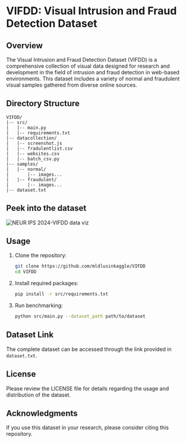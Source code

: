 # VIFDD: Visual Intrusion and Fraud Detection Dataset

## Overview

The Visual Intrusion and Fraud Detection Dataset (VIFDD) is a comprehensive collection of visual data designed for research and development in the field of intrusion and fraud detection in web-based environments. This dataset includes a variety of normal and fraudulent visual samples gathered from diverse online sources.

## Directory Structure

```
VIFDD/
|-- src/
|   |-- main.py
|   |-- requirements.txt
|-- datacollection/
|   |-- screenshot.js
|   |-- fradulentlist.csv
|   |-- websites.csv
|   |-- batch_csv.py
|-- samples/
|   |-- normal/
|       |-- images...
|   |-- fraudulent/
|       |-- images...
|-- dataset.txt
```

## Peek into the dataset
![NEUR IPS 2024-VIFDD data viz](https://github.com/mldlusinkaggle/VIFDD/assets/171614320/38b0fd7a-d157-4645-8d24-6fde23d0f755)



## Usage

1. Clone the repository:
   ```bash
   git clone https://github.com/mldlusinkaggle/VIFDD
   cd VIFDD
   ```

2. Install required packages:
   ```bash
   pip install -r src/requirements.txt
   ```

3. Run benchmarking:
   ```bash
   python src/main.py --dataset_path path/to/dataset
   ```

## Dataset Link

The complete dataset can be accessed through the link provided in `dataset.txt`.

## License

Please review the LICENSE file for details regarding the usage and distribution of the dataset.

## Acknowledgments

If you use this dataset in your research, please consider citing this repository.
